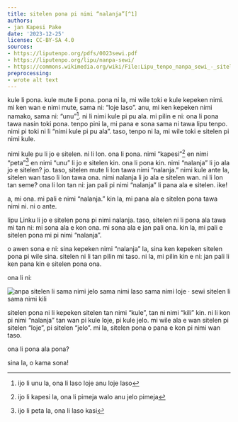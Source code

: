 ```yaml
---
title: sitelen pona pi nimi “nalanja”[^1]
authors:
- jan Kapesi Pake
date: '2023-12-25'
license: CC-BY-SA 4.0
sources:
- https://liputenpo.org/pdfs/0023sewi.pdf
- https://liputenpo.org/lipu/nanpa-sewi/
- https://commons.wikimedia.org/wiki/File:Lipu_tenpo_nanpa_sewi_-_sitelen_pona_pi_nimi_nalanja.svg
preprocessing:
- wrote alt text
---
```


kule li pona. kule mute li pona. pona ni la, mi wile toki e kule kepeken nimi. mi ken wan e nimi mute, sama ni: “loje laso”. anu, mi ken kepeken nimi namako, sama ni: “unu”[^2]. ni li nimi kule pi pu ala. mi pilin e ni: ona li pona tawa nasin toki pona. tenpo pini la, mi pana e sona sama ni tawa lipu tenpo. nimi pi toki ni li “nimi kule pi pu ala”. taso, tenpo ni la, mi wile toki e sitelen pi nimi kule.

nimi kule pu li jo e sitelen. ni li lon. ona li pona. nimi “kapesi”[^3] en nimi “peta”[^4] en nimi “unu” li jo e sitelen kin. ona li pona kin. nimi “nalanja” li jo ala jo e sitelen? jo. taso, sitelen mute li lon tawa nimi “nalanja.” nimi kule ante la, sitelen wan taso li lon tawa ona. nimi nalanja li jo ala e sitelen wan. ni li lon tan seme? ona li lon tan ni: jan pali pi nimi “nalanja” li pana ala e sitelen. ike!

a, mi ona. mi pali e nimi “nalanja.” kin la, mi pana ala e sitelen pona tawa nimi ni. ni o ante.

lipu Linku li jo e sitelen pona pi nimi nalanja. taso, sitelen ni li pona ala tawa mi tan ni: mi sona ala e kon ona. mi sona ala e jan pali ona. kin la, mi pali e sitelen pona mi pi nimi “nalanja”.

o awen sona e ni: sina kepeken nimi “nalanja” la, sina ken kepeken sitelen pona pi wile sina. sitelen ni li tan pilin mi taso. ni la, mi pilin kin e ni: jan pali li ken pana kin e sitelen pona ona.

ona li ni:

![anpa sitelen li sama nimi jelo sama nimi laso sama nimi loje · sewi sitelen li sama nimi kili](https://upload.wikimedia.org/wikipedia/commons/e/e4/Lipu_tenpo_nanpa_sewi_-_sitelen_pona_pi_nimi_nalanja.svg)

sitelen pona ni li kepeken sitelen tan nimi “kule”, tan ni nimi “kili” kin. ni li kon pi nimi “nalanja” tan wan pi kule loje, pi kule jelo. mi wile ala e wan sitelen pi sitelen “loje”, pi sitelen “jelo”. mi la, sitelen pona o pana e kon pi nimi wan taso.

ona li pona ala pona?

sina la, o kama sona!

[^1]: ijo li nalanja la, ona li jelo loje anu loje jelo
[^2]: ijo li unu la, ona li laso loje anu loje laso
[^3]: ijo li kapesi la, ona li pimeja walo anu jelo pimeja
[^4]: ijo li peta la, ona li laso kasi